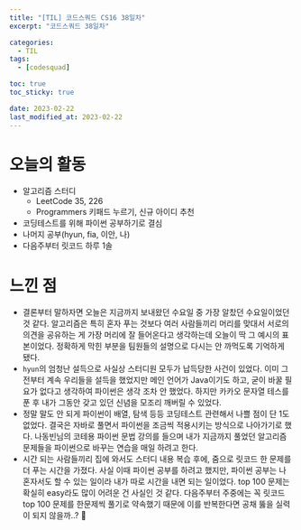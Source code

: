 ```yaml
---
title: "[TIL] 코드스쿼드 CS16 38일차"
excerpt: "코드스쿼드 38일차"

categories:
  - TIL
tags:
  - [codesquad]

toc: true
toc_sticky: true

date: 2023-02-22
last_modified_at: 2023-02-22
---
```


# 오늘의 활동
- 알고리즘 스터디
  - LeetCode 35, 226
  - Programmers 키패드 누르기, 신규 아이디 추천
- 코딩테스트를 위해 파이썬 공부하기로 결심
- 나머지 공부(hyun, fia, 이안, 나)
- 다음주부터 릿코드 하루 1솔

# 느낀 점
- 결론부터 말하자면 오늘은 지금까지 보내왔던 수요일 중 가장 알찼던 수요일이었던 것 같다. 알고리즘은 특히 혼자 푸는 것보다 여러 사람들끼리 머리를 맞대서 서로의 의견을 공유하는 게 가장 머리에 잘 들어온다고 생각하는데 오늘이 딱 그 예시의 표본이었다. 정확하게 막힌 부분을 팀원들의 설명으로 다시는 안 까먹도록 기억하게 됐다.
- `hyun`의 엄청난 설득으로 사실상 스터디원 모두가 납득당한 사건이 있었다. 이미 그 전부터 계속 우리들을 설득을 했었지만 메인 언어가 Java이기도 하고, 굳이 바꿀 필요가 없다고 생각하여 파이썬은 생각 조차 안 했었다. 하지만 카카오 문자열 테스를 푼 후 내가 그동안 갖고 있던 신념을 모조리 깨버릴 수 있었다.
- 정말 말도 안 되게 파이썬이 배열, 탐색 등등 코딩테스트 관련해서 나쁠 점이 단 1도 없었다. 결국은 자바로 풀면서 파이썬을 조금씩 적용시키는 방식으로 나아가기로 했다. 나동빈님의 코테용 파이썬 문법 강의를 들으며 내가 지금까지 풀었던 알고리즘 문제들을 파이썬으로 바꾸는 연습을 매일 하려고 한다.
- 시간 되는 사람들끼리 집에 와서도 스터디 내용 복습 후에, 줌으로 릿코드 한 문제를 더 푸는 시간을 가졌다. 사실 이때 파이썬 공부를 하려고 했지만, 파이썬 공부는 나 혼자서도 할 수 있는 일이라 내가 따로 시간을 내면 되는 일이었다. top 100 문제는 확실히 easy라도 많이 어려운 건 사실인 것 같다. 다음주부터 주중에는 꼭 릿코드 top 100 문제를 한문제씩 풀기로 약속했기 때문에 이를 반복한다면 공채 뚫을 실력이 되지 않을까..? 🐲